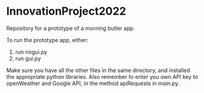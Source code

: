 # InnovationProject2022
Repository for a prototype of a morning butler app.

To run the prototype app, either:
1. run nogui.py
2. run gui.py

Make sure you have all the other files in the same directory, and installed the appropriate
python libraries.
Also remember to enter you own API key to openWeather and Google API, in the method apiRequests in main.py.
